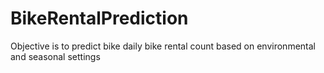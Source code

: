 # BikeRentalPrediction
Objective is to predict bike daily bike rental count based on environmental and seasonal settings
